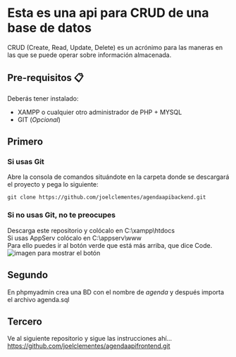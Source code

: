 # Esta es una api para CRUD de una base de datos
CRUD (Create, Read, Update, Delete) es un acrónimo para las maneras en las que se puede operar sobre información almacenada. 

## Pre-requisitos 📋
Deberás tener instalado:
* XAMPP o cualquier otro administrador de PHP + MYSQL
* GIT (_Opcional_)

## Primero 

### Si usas Git
Abre la consola de comandos situándote en la carpeta donde se descargará el proyecto y pega lo siguiente:
```
git clone https://github.com/joelclementes/agendaapibackend.git
```

### Si no usas Git, no te preocupes
Descarga este repositorio y colócalo en C:\xampp\htdocs\
Si usas AppServ colócalo en C:\appserv\www\
Para ello puedes ir al botón verde que está más arriba, que dice Code.
![imagen para mostrar el botón](https://cpb-us-e1.wpmucdn.com/sites.northwestern.edu/dist/b/3044/files/2021/05/github.png)

## Segundo
En phpmyadmin crea una BD con el nombre de _agenda_ y después importa el archivo agenda.sql
## Tercero
Ve al siguiente repositorio y sigue las instrucciones ahí... https://github.com/joelclementes/agendaapifrontend.git

